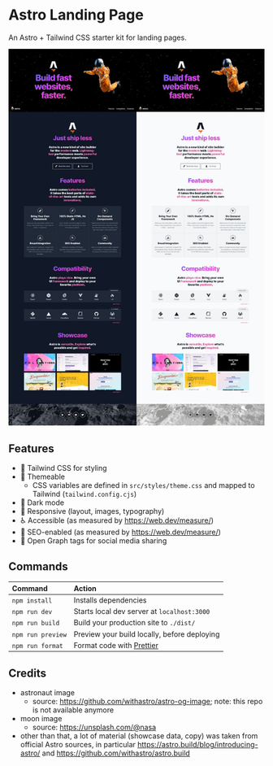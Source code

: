 # Astro Landing Page

An Astro + Tailwind CSS starter kit for landing pages.

![Screenshots of Astro Landing Page](screenshots.jpg)

## Features

- 💨 Tailwind CSS for styling
- 🎨 Themeable
  - CSS variables are defined in `src/styles/theme.css` and mapped to Tailwind (`tailwind.config.cjs`)
- 🌙 Dark mode
- 📱 Responsive (layout, images, typography)
- ♿ Accessible (as measured by https://web.dev/measure/)
- 🔎 SEO-enabled (as measured by https://web.dev/measure/)
- 🔗 Open Graph tags for social media sharing

## Commands

| Command           | Action                                            |
| :---------------- | :------------------------------------------------ |
| `npm install`     | Installs dependencies                             |
| `npm run dev`     | Starts local dev server at `localhost:3000`       |
| `npm run build`   | Build your production site to `./dist/`           |
| `npm run preview` | Preview your build locally, before deploying      |
| `npm run format`  | Format code with [Prettier](https://prettier.io/) |

## Credits

- astronaut image
  - source: https://github.com/withastro/astro-og-image; note: this repo is not available anymore
- moon image
  - source: https://unsplash.com/@nasa
- other than that, a lot of material (showcase data, copy) was taken from official Astro sources, in particular https://astro.build/blog/introducing-astro/ and https://github.com/withastro/astro.build
